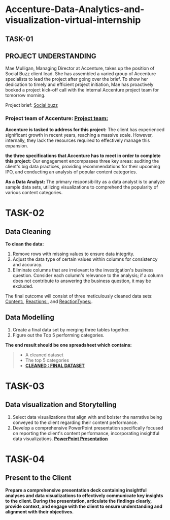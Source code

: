 # Accenture-Data-Analytics-and-visualization-virtual-internship
## TASK-01
## PROJECT UNDERSTANDING
Mae Mulligan, Managing Director at Accenture, takes up the position of Social Buzz client lead. She has assembled a varied group of Accenture specialists to lead the project after going over the brief. To show her dedication to timely and efficient project initiation, Mae has proactively booked a project kick-off call with the internal Accenture project team for tomorrow morning.

Project brief: [Social buzz](https://github.com/DEVABANOTH/Accenture-Data-Analytics-and-visualization-virtual-internship./blob/main/Data_Analytics%20Client%20Brief.pdf)

### Project team of Accenture: [Project team:](https://github.com/DEVABANOTH/Accenture-Data-Analytics-and-visualization-virtual-internship./blob/main/Internal%20stakeholder%20chart.pdf)

**Accenture is tasked to address for this project:** The client has experienced significant growth in recent years, reaching a massive scale. However, internally, they lack the resources required to effectively manage this expansion.

**the three specifications that Accenture has to meet in order to complete this project:** Our engagement encompasses three key areas: auditing the client's big data practices, providing recommendations for their upcoming IPO, and conducting an analysis of popular content categories.

**As a Data Analyst:** The primary responsibility as a data analyst is to analyze sample data sets, utilizing visualizations to comprehend the popularity of various content categories.


# TASK-02
## Data Cleaning
**To clean the data:**
1. Remove rows with missing values to ensure data integrity.
2. Adjust the data type of certain values within columns for consistency and accuracy.
3. Eliminate columns that are irrelevant to the investigation's business question. Consider each column's relevance to the analysis; if a column does not contribute to answering the business question, it may be excluded.

The final outcome will consist of three meticulously cleaned data sets: [Content:](https://github.com/DEVABANOTH/Accenture-Data-Analytics-and-visualization-virtual-internship./blob/main/Content.xlsx), [Reactions:](https://github.com/DEVABANOTH/Accenture-Data-Analytics-and-visualization-virtual-internship./blob/main/Reactions.xlsx), and [ReactionTypes:](https://github.com/DEVABANOTH/Accenture-Data-Analytics-and-visualization-virtual-internship./blob/main/ReactionTypes.xlsx).

## Data Modelling
1. Create a final data set by merging three tables together.
2. Figure out the Top 5 performing categories.

**The end result should be one spreadsheet which contains:**
>- A cleaned dataset
>- The top 5 categories
>- [**CLEANED : FINAL DATASET**](https://github.com/DEVABANOTH/Accenture-Data-Analytics-and-visualization-virtual-internship./blob/main/FINAL%20DATASET.xlsx)

# TASK-03
## Data visualization and Storytelling
1. Select data visualizations that align with and bolster the narrative being conveyed to the client regarding their content performance.
2. Develop a comprehensive PowerPoint presentation specifically focused on reporting the client's content performance, incorporating insightful data visualizations.
[**PowerPoint Presentation**](https://github.com/DEVABANOTH/Accenture-Data-Analytics-and-visualization-virtual-internship./blob/main/PowerPoint%20presentation%20on%20social%20buzz.pptx)

# TASK-04
## Present to the Client
**Prepare a comprehensive presentation deck containing insightful analyses and data visualizations to effectively communicate key insights to the client. During the presentation, articulate the findings clearly, provide context, and engage with the client to ensure understanding and alignment with their objectives.**
